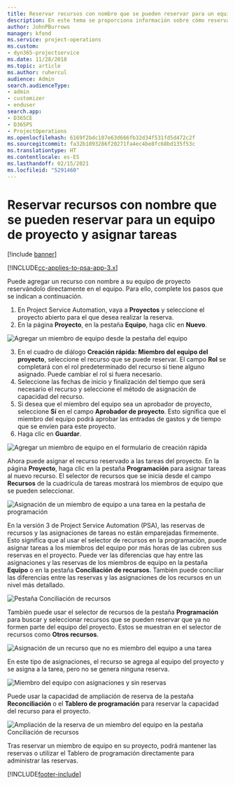 ```yaml
---
title: Reservar recursos con nombre que se pueden reservar para un equipo de proyecto y asignar tareas
description: En este tema se proporciona información sobre cómo reservar recursos con nombre para equipos de proyectos y asignarlos a tareas.
author: JohnPBurrows
manager: kfend
ms.service: project-operations
ms.custom:
- dyn365-projectservice
ms.date: 11/28/2018
ms.topic: article
ms.author: ruhercul
audience: Admin
search.audienceType:
- admin
- customizer
- enduser
search.app:
- D365CE
- D365PS
- ProjectOperations
ms.openlocfilehash: 6169f2bdc107e63d666fb32d34f531fd5d472c2f
ms.sourcegitcommit: fa32b1893286f20271fa4ec4be8fc68bd135f53c
ms.translationtype: HT
ms.contentlocale: es-ES
ms.lasthandoff: 02/15/2021
ms.locfileid: "5291460"
---
```

# <a name="book-named-bookable-resources-to-a-project-team-and-assign-tasks"></a>Reservar recursos con nombre que se pueden reservar para un equipo de proyecto y asignar tareas 

[!include [banner](../includes/psa-now-project-operations.md)]

[!INCLUDE[cc-applies-to-psa-app-3.x](../includes/cc-applies-to-psa-app-3x.md)]

Puede agregar un recurso con nombre a su equipo de proyecto reservándolo directamente en el equipo. Para ello, complete los pasos que se indican a continuación.

1. En Project Service Automation, vaya a **Proyectos** y seleccione el proyecto abierto para el que desea realizar la reserva.
2. En la página **Proyecto**, en la pestaña **Equipo**, haga clic en **Nuevo**. 

![Agregar un miembro de equipo desde la pestaña del equipo](media/RM-how-to-1.png)

3. En el cuadro de diálogo **Creación rápida: Miembro del equipo del proyecto**, seleccione el recurso que se puede reservar. El campo **Rol** se completará con el rol predeterminado del recurso si tiene alguno asignado. Puede cambiar el rol si fuera necesario. 
4. Seleccione las fechas de inicio y finalización del tiempo que será necesario el recurso y seleccione el método de asignación de capacidad del recurso. 
5. Si desea que el miembro del equipo sea un aprobador de proyecto, seleccione **Sí** en el campo **Aprobador de proyecto**. Esto significa que el miembro del equipo podrá aprobar las entradas de gastos y de tiempo que se envíen para este proyecto. 
6. Haga clic en **Guardar**.

![Agregar un miembro de equipo en el formulario de creación rápida](media/RM-how-to-2.png)


Ahora puede asignar el recurso reservado a las tareas del proyecto. En la página **Proyecto**, haga clic en la pestaña **Programación** para asignar tareas al nuevo recurso. El selector de recursos que se inicia desde el campo **Recursos** de la cuadrícula de tareas mostrará los miembros de equipo que se pueden seleccionar.

![Asignación de un miembro de equipo a una tarea en la pestaña de programación](media/RM-how-to-3.png)

En la versión 3 de Project Service Automation (PSA), las reservas de recursos y las asignaciones de tareas no están emparejadas firmemente. Esto significa que al usar el selector de recursos en la programación, puede asignar tareas a los miembros del equipo por más horas de las cubren sus reservas en el proyecto.
Puede ver las diferencias que hay entre las asignaciones y las reservas de los miembros de equipo en la pestaña **Equipo** o en la pestaña **Conciliación de recursos**. También puede conciliar las diferencias entre las reservas y las asignaciones de los recursos en un nivel más detallado.

![Pestaña Conciliación de recursos](media/RM-how-to-4.png)

También puede usar el selector de recursos de la pestaña **Programación** para buscar y seleccionar recursos que se pueden reservar que ya no formen parte del equipo del proyecto. Estos se muestran en el selector de recursos como **Otros recursos**.

![Asignación de un recurso que no es miembro del equipo a una tarea](media/RM-how-to-5.png)

En este tipo de asignaciones, el recurso se agrega al equipo del proyecto y se asigna a la tarea, pero no se genera ninguna reserva.

![Miembro del equipo con asignaciones y sin reservas](media/RM-how-to-6.png)

Puede usar la capacidad de ampliación de reserva de la pestaña **Reconciliación** o el **Tablero de programación** para reservar la capacidad del recurso para el proyecto.

![Ampliación de la reserva de un miembro del equipo en la pestaña Conciliación de recursos](media/RM-how-to-7.png)

Tras reservar un miembro de equipo en su proyecto, podrá mantener las reservas o utilizar el Tablero de programación directamente para administrar las reservas.


[!INCLUDE[footer-include](../includes/footer-banner.md)]